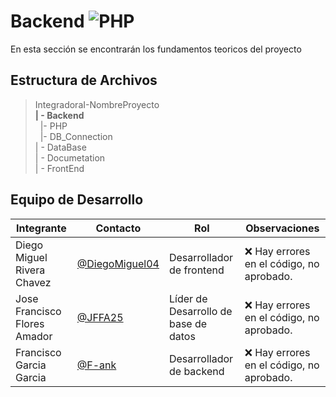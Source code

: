 # Backend  ![PHP](https://img.shields.io/badge/CSS-239120?&style=for-the-badge&logo=css3&logoColor=white)

 En esta sección se encontrarán los fundamentos teoricos del proyecto

## Estructura de Archivos

>IntegradoraI-NombreProyecto<br>
>**| - Backend**<br>
>&nbsp;&nbsp;|- PHP<br>
>&nbsp;&nbsp;|- DB_Connection<br>
>| - DataBase<br>
>| - Documetation<br>
>| - FrontEnd<br>

## Equipo de Desarrollo

|Integrante|Contacto|Rol|Observaciones|
|------------|--------|---|---|
|Diego Miguel Rivera Chavez|[@DiegoMiguel04](https://github.com/DiegoMiguel04)|Desarrollador de frontend|❌ Hay errores en el código, no aprobado.|
|Jose Francisco Flores Amador|[@JFFA25](https://github.com/JFFA25)|Líder de Desarrollo de base de datos|❌ Hay errores en el código, no aprobado.|
|Francisco Garcia Garcia|[@F-ank](https://github.com/F-ank)|Desarrollador de backend|❌ Hay errores en el código, no aprobado.|